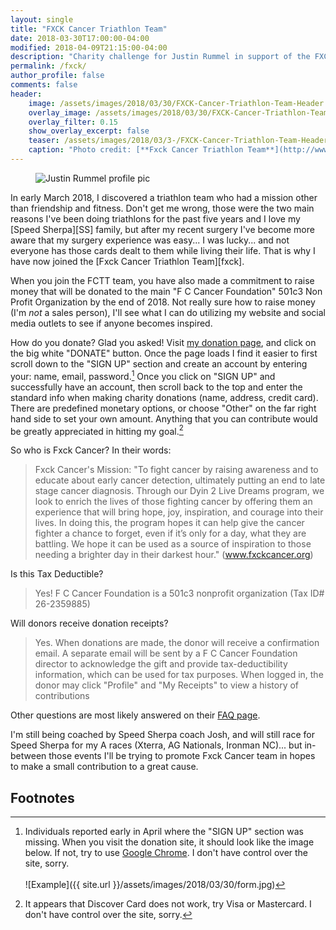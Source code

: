 ```yaml
---
layout: single
title: "FXCK Cancer Triathlon Team"
date: 2018-03-30T17:00:00-04:00
modified: 2018-04-09T21:15:00-04:00
description: "Charity challenge for Justin Rummel in support of the FXCK Cancer Triathlon Team!"
permalink: /fxck/
author_profile: false
comments: false
header:
    image: /assets/images/2018/03/30/FXCK-Cancer-Triathlon-Team-Header.jpg            # Twitter (use 'overlay_image')
    overlay_image: /assets/images/2018/03/30/FXCK-Cancer-Triathlon-Team-Header.jpg    # Article header at 2048x768
    overlay_filter: 0.15
    show_overlay_excerpt: false
    teaser: /assets/images/2018/03/3-/FXCK-Cancer-Triathlon-Team-Header-Twitter.jpg   # Shrink image to 575x216
    caption: "Photo credit: [**Fxck Cancer Triathlon Team**](http://www.fxckcancer.org/TriTeam/)"
---
```

<figure class="align-right"><img src="{{ site.url }}/assets/images/2018/03/30/scar-256.jpg" alt="Justin Rummel profile pic" /></figure>In early March 2018, I discovered a triathlon team who had a mission other than friendship and fitness.  Don't get me wrong, those were the two main reasons I've been doing triathlons for the past five years and I love my [Speed Sherpa][SS] family, but after my recent surgery I've become more aware that my surgery experience was easy... I was lucky... and not everyone has those cards dealt to them while living their life.  That is why I have now joined the [Fxck Cancer Triathlon Team][fxck].

When you join the FCTT team, you have also made a commitment to raise money that will be donated to the main "F C Cancer Foundation" 501c3 Non Profit Organization by the end of 2018.  Not really sure how to raise money (I'm *not* a sales person), I'll see what I can do utilizing my website and social media outlets to see if anyone becomes inspired.

How do you donate?  Glad you asked! Visit [my donation page][donate], and click on the big white "DONATE" button.  Once the page loads I find it easier to first scroll down to the "SIGN UP" section and create an account by entering your: name, email, password.[^1]  Once you click on "SIGN UP" and successfully have an account, then scroll back to the top and enter the standard info when making charity donations (name, address, credit card).  There are predefined monetary options, or choose "Other" on the far right hand side to set your own amount.  Anything that you can contribute would be greatly appreciated in hitting my goal.[^2]

So who is Fxck Cancer? In their words: 

> Fxck Cancer's Mission: "To fight cancer by raising awareness and to educate about early cancer detection, ultimately putting an end to late stage cancer diagnosis. Through our Dyin 2 Live Dreams program, we look to enrich the lives of those fighting cancer by offering them an experience that will bring hope, joy, inspiration, and courage into their lives. In doing this, the program hopes it can help give the cancer fighter a chance to forget, even if it’s only for a day, what they are battling. We hope it can be used as a source of inspiration to those needing a brighter day in their darkest hour." (www.fxckcancer.org)

Is this Tax Deductible?

> Yes! F C Cancer Foundation is a 501c3 nonprofit organization (Tax ID# 26-2359885)

Will donors receive donation receipts?

> Yes. When donations are made, the donor will receive a confirmation email. A separate email will be sent by a F C Cancer Foundation director to acknowledge the gift and provide tax-deductibility information, which can be used for tax purposes. When logged in, the donor may click "Profile" and "My Receipts" to view a history of contributions

Other questions are most likely answered on their [FAQ page][faq].

I'm still being coached by Speed Sherpa coach Josh, and will still race for Speed Sherpa for my A races (Xterra, AG Nationals, Ironman NC)... but in-between those events I'll be trying to promote Fxck Cancer team in hopes to make a small contribution to a great cause.

Footnotes
---

[^1]: Individuals reported early in April where the "SIGN UP" section was missing.  When you visit the donation site, it should look like the image below.  If not, try to use [Google Chrome](https://www.google.com/chrome/).  I don't have control over the site, sorry.<br /><br /> ![Example]({{ site.url }}/assets/images/2018/03/30/form.jpg)
[^2]: It appears that Discover Card does not work, try Visa or Mastercard.  I don't have control over the site, sorry.

[SS]: http://www.speedsherpa.com
[donate]: https://bit.rummel.co/fxckcancer
[faq]: https://fxckcancer.crowdchange.co/faq
[fxck]: http://www.fuckcancer.org/TriTeam/